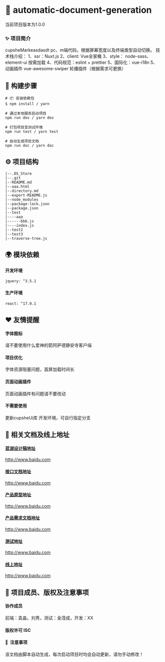 
# 🎨 automatic-document-generation
当前项目版本为1.0.0

### ✨ 项目简介
cupsheMarkeasdasdt pc、m端代码，根据屏幕宽度以及终端类型自动切换。 技术栈介绍： 1、ssr：Nuxt.js 2、client: Vue全家桶 3、style： node-sass、element-ui 按需加载 4、代码规范：eslint + prettier 5、国际化：vue-i18n 5、动画插件 vue-awesome-swiper 轮播插件（根据需求可更换）
## 🔨 构建步骤
```
# 📦 安装依赖包
$ npm install / yarn 

# 通过本地服务启动项目      
npm run dev / yarn dev

# 打包项目至测试环境      
npm run test / yarn test

# 自动生成项目文档      
npm run doc / yarn doc

```
## ⚙️ 项目结构

 ```
|--.DS_Store
|--.git
|--README.md
|--aaa.html
|--directory.md
|--export-README.js
|--node_modules
|--package-lock.json
|--package.json
|--test
|----aaa
|------bbb.js
|----index.js
|--test2
|--test3
|--traverse-tree.js
``` 
## 🌍 模块依赖
#### 开发环境
```
jquery: ^3.5.1
``` 
#### 生产环境
```
react: ^17.0.1
``` 
## ❤️ 友情提醒
#### 字体图标      
请不要使用什么爱神的箭阿萨德静安寺客户端

#### 项目优化      
字体资源阻塞问题，首屏加载时间长

#### 页面动画插件      
页面动画插件有问题请不要改动

#### 不需要使用      
更新cupsheUi库 开发环境，可自行指定分支

## 🔗 相关文档及线上地址
#### [蓝湖设计稿地址](http://www.baidu.com)     
http://www.baidu.com
#### [接口文档地址](http://www.baidu.com)     
http://www.baidu.com
#### [产品原型地址](http://www.baidu.com)     
http://www.baidu.com
#### [产品需求文档地址](http://www.baidu.com)     
http://www.baidu.com
#### [测试地址](http://www.baidu.com)     
http://www.baidu.com
#### [线上地址](http://www.baidu.com)     
http://www.baidu.com
## 🤝 项目成员、版权及注意事项
#### 协作成员 
前端：袁晶，刘秀，测试：金茂成，开发：XX
#### 版权许可 ISC
#### 🌈&nbsp;&nbsp;注意事项
该文档由脚本自动生成，每次启动项目时均会自动更新，请勿手动修改！
    
